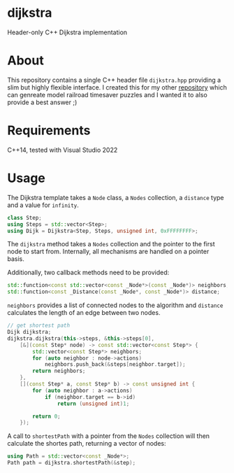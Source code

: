 # dijkstra
Header-only C++ Dijkstra implementation

# About
This repository contains a single C++ header file `dijkstra.hpp` providing a slim but highly flexible interface.
I created this for my other [repository](https://github.com/danie1kr/timeSaverSolver) which can genreate model railroad timesaver puzzles and I wanted it to also provide a best answer ;)

# Requirements
C++14, tested with Visual Studio 2022

# Usage

The Dijkstra template takes a `Node` class, a `Nodes` collection, a `distance` type and a value for `infinity`.

```C++
class Step;
using Steps = std::vector<Step>;
using Dijk = Dijkstra<Step, Steps, unsigned int, 0xFFFFFFFF>;
```

The `dijkstra` method takes a `Nodes` collection and the pointer to the first node to start from. Internally, all mechanisms are handled on a pointer basis.

Additionally, two callback methods need to be provided:
```C++
std::function<const std::vector<const _Node*>(const _Node*)> neighbors;
std::function<const _Distance(const _Node*, const _Node*)> distance;
```
`neighbors` provides a list of connected nodes to the algorithm and `distance` calculates the length of an edge between two nodes.

```C++
// get shortest path
Dijk dijkstra;
dijkstra.dijkstra(this->steps, &this->steps[0],
	[&](const Step* node) -> const std::vector<const Step*> {
		std::vector<const Step*> neighbors;
		for (auto neighbor : node->actions)
			neighbors.push_back(&steps[neighbor.target]);
		return neighbors;
	},
	[](const Step* a, const Step* b) -> const unsigned int {
		for (auto neighbor : a->actions)
			if (neighbor.target == b->id)
				return (unsigned int)1;

		return 0;
	});
```

A call to `shortestPath` with a pointer from the `Nodes` collection will then calculate the shortes path, returning a vector of nodes:
```C++
using Path = std::vector<const _Node*>;
Path path = dijkstra.shortestPath(&step);
```
